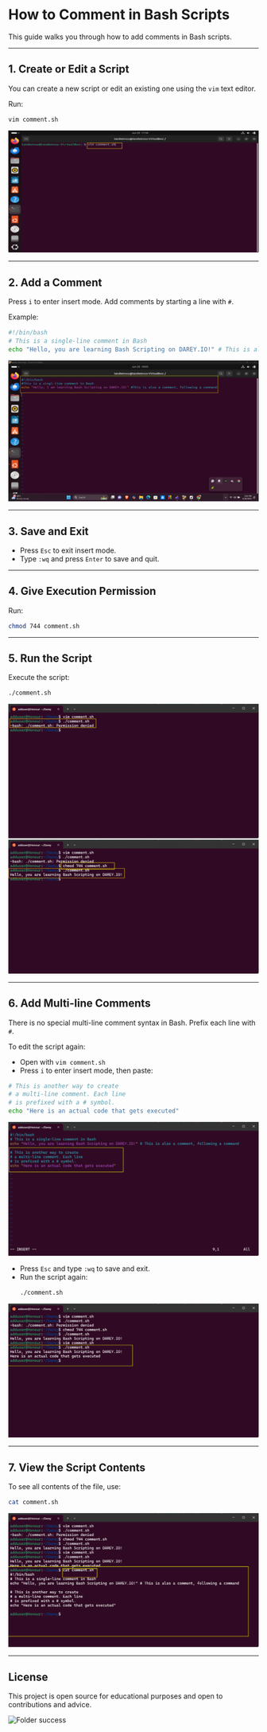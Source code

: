 # How to Comment in Bash Scripts

This guide walks you through how to add comments in Bash scripts.

---

## 1. Create or Edit a Script

You can create a new script or edit an existing one using the `vim` text editor.

Run:
```bash
vim comment.sh
```
![Script folder](comment.png)

---

## 2. Add a Comment

Press `i` to enter insert mode. Add comments by starting a line with `#`.

Example:
```bash
#!/bin/bash
# This is a single-line comment in Bash
echo "Hello, you are learning Bash Scripting on DAREY.IO!" # This is also a comment, following a command
```
![Single-line comment](one-line.png)

---

## 3. Save and Exit

- Press `Esc` to exit insert mode.
- Type `:wq` and press `Enter` to save and quit.

---

## 4. Give Execution Permission

Run:
```bash
chmod 744 comment.sh
```

---

## 5. Run the Script

Execute the script:
```bash
./comment.sh
```
![Script running](run.png)
![Script running](running.png)

---

## 6. Add Multi-line Comments

There is no special multi-line comment syntax in Bash. Prefix each line with `#`.

To edit the script again:
- Open with `vim comment.sh`
- Press `i` to enter insert mode, then paste:
```bash
# This is another way to create
# a multi-line comment. Each line
# is prefixed with a # symbol.
echo "Here is an actual code that gets executed"
```
![Multi-line comment](multiline.png)

- Press `Esc` and type `:wq` to save and exit.
- Run the script again:
  ```bash
  ./comment.sh
  ```
![Multi-line running](multirunning.png)

---

## 7. View the Script Contents

To see all contents of the file, use:
```bash
cat comment.sh
```
![Viewing script with cat](catsh.png)

---

## License

This project is open source for educational purposes and open to contributions and advice.

![Folder success](foldersuccess.png)
